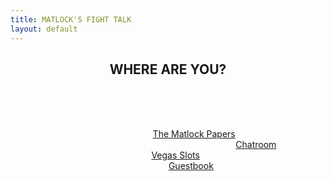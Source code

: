 ```yaml
---
title: MATLOCK'S FIGHT TALK
layout: default
---
```

<center>
    <h2>WHERE ARE YOU?</h2>
    <div class="intro-container">
        <p><font color="#FFFFFF">You're here at the end of the internet. It's not much, I know... However! You can check out my fight analysis. Sure, it may have some trauma dumping mixed in but at least you'll get some enjoyable content out of it. Maybe.</font></p>
    <p><font color="#FFFFFF">For fight breakdowns, check out <a href="/matlockpapers">The Matlock Papers</a> on your left. I'll host watchalongs on fight nights so be sure to join the <a href="/chatroom">Chatroom</a> for the livestream and chatter, spin the <a href="/vegas">Vegas Slots</a> to waste time, or leave your mark in the <a href="/guestbook">Guestbook</a>.</font></p></div>
</center>
